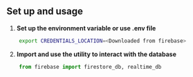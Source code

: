 ## Set up and usage
1. **Set up the environment variable or use .env file**
```bash
    export CREDENTIALS_LOCATION=<Downloaded from firebase>
```

2. **Import and use the utility to interact with the database**
```python
    from firebase import firestore_db, realtime_db
```
